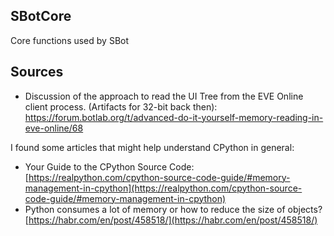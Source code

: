 ## SBotCore
Core functions used by SBot


## Sources

+ Discussion of the approach to read the UI Tree from the EVE Online client process. (Artifacts for 32-bit back then):
https://forum.botlab.org/t/advanced-do-it-yourself-memory-reading-in-eve-online/68

I found some articles that might help understand CPython in general:

+ Your Guide to the CPython Source Code: [https://realpython.com/cpython-source-code-guide/#memory-management-in-cpython](https://realpython.com/cpython-source-code-guide/#memory-management-in-cpython)
+ Python consumes a lot of memory or how to reduce the size of objects? [https://habr.com/en/post/458518/](https://habr.com/en/post/458518/)
